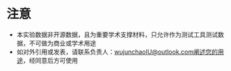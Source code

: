 # 注意
- 本实验数据非开源数据，且为重要学术支撑材料，只允许作为测试工具测试数据，不可做为商业或学术用途
- 如对外引用或发表，请联系负责人：wujunchaoIU@outlook.com阐述您的用途，经同意后方可使用

